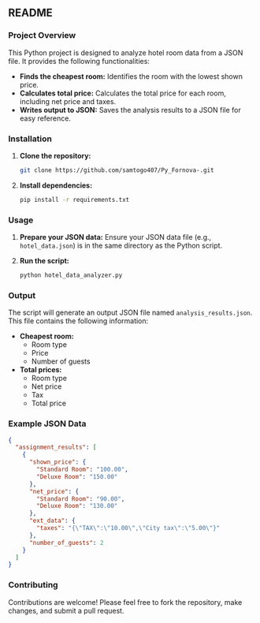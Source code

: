 ## **README**

### **Project Overview**

This Python project is designed to analyze hotel room data from a JSON file. It provides the following functionalities:

- **Finds the cheapest room:** Identifies the room with the lowest shown price.
- **Calculates total price:** Calculates the total price for each room, including net price and taxes.
- **Writes output to JSON:** Saves the analysis results to a JSON file for easy reference.

### **Installation**

1. **Clone the repository:**
   ```bash
   git clone https://github.com/samtogo407/Py_Fornova-.git
   ```

2. **Install dependencies:**
   ```bash
   pip install -r requirements.txt
   ```

### **Usage**

1. **Prepare your JSON data:** Ensure your JSON data file (e.g., `hotel_data.json`) is in the same directory as the Python script.

2. **Run the script:**
   ```bash
   python hotel_data_analyzer.py
   ```

### **Output**

The script will generate an output JSON file named `analysis_results.json`. This file contains the following information:

- **Cheapest room:**
  - Room type
  - Price
  - Number of guests
- **Total prices:**
  - Room type
  - Net price
  - Tax
  - Total price

### **Example JSON Data**

```json
{
  "assignment_results": [
    {
      "shown_price": {
        "Standard Room": "100.00",
        "Deluxe Room": "150.00"
      },
      "net_price": {
        "Standard Room": "90.00",
        "Deluxe Room": "130.00"
      },
      "ext_data": {
        "taxes": "{\"TAX\":\"10.00\",\"City tax\":\"5.00\"}"
      },
      "number_of_guests": 2
    }
  ]
}
```

### **Contributing**

Contributions are welcome! Please feel free to fork the repository, make changes, and submit a pull request.
